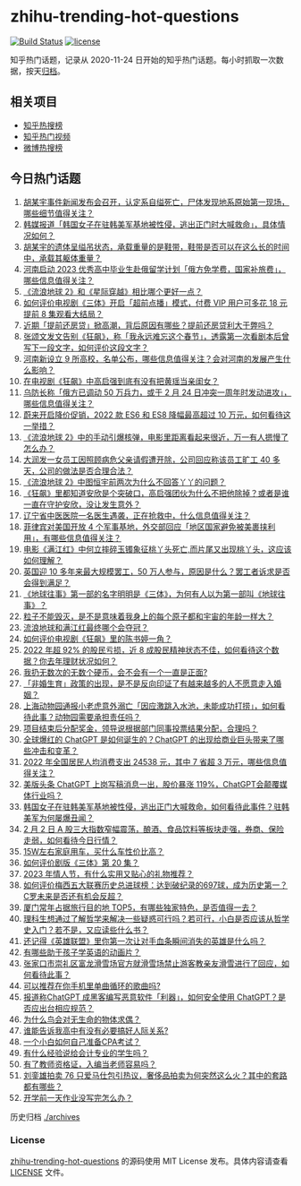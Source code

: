 # zhihu-trending-hot-questions

[![Build Status](https://github.com/justjavac/zhihu-trending-hot-questions/workflows/ci/badge.svg?branch=master)](https://github.com/justjavac/zhihu-trending-hot-questions/actions)
[![license](https://img.shields.io/github/license/justjavac/zhihu-trending-hot-questions)](https://github.com/justjavac/zhihu-trending-hot-questions/blob/master/LICENSE)

知乎热门话题，记录从 2020-11-24
日开始的知乎热门话题。每小时抓取一次数据，按天[归档](./archives)。

## 相关项目

- [知乎热搜榜](https://github.com/justjavac/zhihu-trending-top-search)
- [知乎热门视频](https://github.com/justjavac/zhihu-trending-hot-video)
- [微博热搜榜](https://github.com/justjavac/weibo-trending-hot-search)

## 今日热门话题

<!-- BEGIN -->
<!-- 最后更新时间 Fri Feb 03 2023 01:18:38 GMT+0800 (China Standard Time) -->

1. [胡某宇事件新闻发布会召开，认定系自缢死亡，尸体发现地系原始第一现场，哪些细节值得关注？](https://www.zhihu.com/question/581805708)
1. [韩媒报道「韩国女子在驻韩美军基地被性侵，逃出正门时大喊救命」，具体情况如何？](https://www.zhihu.com/question/581690353)
1. [胡某宇的遗体呈缢吊状态，承载重量的是鞋带，鞋带是否可以在这么长的时间中，承载其躯体重量？](https://www.zhihu.com/question/581829985)
1. [河南启动 2023 优秀高中毕业生赴俄留学计划「俄方免学费，国家补旅费」，哪些信息值得关注？](https://www.zhihu.com/question/581701691)
1. [《流浪地球 2》和《星际穿越》相比哪个更好一点？](https://www.zhihu.com/question/580542198)
1. [如何评价电视剧《三体》开启「超前点播」模式，付费 VIP 用户可多花 18 元提前 8 集观看大结局？](https://www.zhihu.com/question/581750805)
1. [近期「提前还房贷」掀高潮，背后原因有哪些？提前还房贷利大于弊吗？](https://www.zhihu.com/question/581687718)
1. [张颂文发文告别《狂飙》，称「我永远难忘这个春节」，透露第一次看剧本后曾写下一段文字，如何评价这段文字？](https://www.zhihu.com/question/581791307)
1. [河南新设立 9 所高校，名单公布，哪些信息值得关注？会对河南的发展产生什么影响？](https://www.zhihu.com/question/581634668)
1. [在电视剧《狂飙》中高启强到底有没有把黄瑶当亲闺女？](https://www.zhihu.com/question/581736914)
1. [乌防长称「俄方已调动 50 万兵力，或于 2 月 24 日冲突一周年时发动进攻」，哪些信息值得关注？](https://www.zhihu.com/question/581855987)
1. [蔚来开启降价促销，2022 款 ES6 和 ES8 降幅最高超过 10 万元，如何看待这一举措？](https://www.zhihu.com/question/581836653)
1. [《流浪地球 2》中的手动引爆核弹，电影里距离看起来很近，万一有人摁慢了怎么办？](https://www.zhihu.com/question/580522509)
1. [大润发一女员工因照顾病危父亲请假遭开除，公司回应称该员工旷工 40 多天，公司的做法是否合理合法？](https://www.zhihu.com/question/581800979)
1. [《流浪地球 2》中图恒宇前两次为什么不回答丫丫的问题？](https://www.zhihu.com/question/580991820)
1. [《狂飙》里都知道安欣是个突破口，高启强团伙为什么不把他除掉？或者是谁一直在守护安欣，没让发生意外？](https://www.zhihu.com/question/581466579)
1. [辽宁省中医医院一名医生遇袭，正在抢救中，什么信息值得关注？](https://www.zhihu.com/question/581888515)
1. [菲律宾对美国开放 4 个军事基地，外交部回应「地区国家避免被美裹挟利用」，有哪些信息值得关注？](https://www.zhihu.com/question/581862076)
1. [电影《满江红》中何立摔碎玉镯象征桃丫头死亡,而片尾又出现桃丫头，这应该如何理解？](https://www.zhihu.com/question/580710174)
1. [英国迎 10 多年来最大规模罢工，50 万人参与，原因是什么？罢工者诉求是否会得到满足？](https://www.zhihu.com/question/581834978)
1. [《地球往事》第一部的名字明明是《三体》，为何有人以为第一部叫《地球往事》？](https://www.zhihu.com/question/579214227)
1. [粒子不能毁灭，是不是意味着我身上的每个原子都和宇宙的年龄一样大？](https://www.zhihu.com/question/581610791)
1. [流浪地球和满江红最终哪个会夺冠？](https://www.zhihu.com/question/580672931)
1. [如何评价电视剧《狂飙》里的陈书婷一角？](https://www.zhihu.com/question/581419363)
1. [2022 年超 92% 的股民亏损，近 8 成股民精神状态不佳，如何看待这个数据？你去年理财状况如何？](https://www.zhihu.com/question/581864025)
1. [我扔无数次的无数个硬币，会不会有一个一直是正面?](https://www.zhihu.com/question/581336512)
1. [「非婚生育」政策的出现，是不是反向印证了有越来越多的人不愿意走入婚姻？](https://www.zhihu.com/question/581506279)
1. [上海动物园通报小老虎意外溺亡「因应激跳入水池，未能成功打捞」，如何看待此事？动物园需要承担责任吗？](https://www.zhihu.com/question/581853688)
1. [项目结束后分配奖金，领导说根据部门同事投票结果分配，合理吗？](https://www.zhihu.com/question/580529906)
1. [全球爆红的 ChatGPT 是如何诞生的？ChatGPT 的出现给商业巨头带来了哪些冲击和变革？](https://www.zhihu.com/question/581583010)
1. [2022 年全国居民人均消费支出 24538 元，其中 7 省超 3 万元，哪些信息值得关注？](https://www.zhihu.com/question/581871545)
1. [美版头条 ChatGPT 上岗写稿消息一出，股价暴涨 119%，ChatGPT会颠覆媒体行业吗？](https://www.zhihu.com/question/580798079)
1. [韩国女子在驻韩美军基地被性侵，逃出正门大喊救命，如何看待此事件？驻韩美军为何屡爆丑闻？](https://www.zhihu.com/question/581688518)
1. [2 月 2 日 A 股三大指数窄幅震荡，酿酒、食品饮料等板块走强，券商、保险走弱，如何看待今日行情？](https://www.zhihu.com/question/581858578)
1. [15W左右家庭用车，买什么车性价比高？](https://www.zhihu.com/question/581126040)
1. [如何评价剧版《三体》第 20 集？](https://www.zhihu.com/question/580531349)
1. [2023 年情人节，有什么实用又贴心的礼物推荐？](https://www.zhihu.com/question/577710232)
1. [如何评价梅西五大联赛历史总进球榜：达到破纪录的697球，成为历史第一？C罗未来是否还有机会反超？](https://www.zhihu.com/question/581824927)
1. [厦门常年占据旅行目的地 TOP5，有哪些独家特色，是否值得一去？](https://www.zhihu.com/question/581528302)
1. [理科生想通过了解哲学来解决一些疑惑可行吗？若可行，小白是否应该从哲学史入门？若不是，又应读些什么书？](https://www.zhihu.com/question/513392144)
1. [还记得《英雄联盟》里你第一次让对手血条瞬间消失的英雄是什么吗？](https://www.zhihu.com/question/581519880)
1. [有哪些助于孩子学英语的动画片？](https://www.zhihu.com/question/52926750)
1. [张家口市崇礼区富龙滑雪场官方就滑雪场禁止游客教亲友滑雪进行了回应，如何看待此事？](https://www.zhihu.com/question/581229864)
1. [可以推荐在你手机里单曲循环的歌曲吗?](https://www.zhihu.com/question/581626532)
1. [报道称ChatGPT 成黑客编写恶意软件「利器」，如何安全使用 ChatGPT？是否应出台相应规范？](https://www.zhihu.com/question/581308754)
1. [为什么鸟会对无生命的物体求偶？](https://www.zhihu.com/question/581561067)
1. [谁能告诉我高中有没有必要搞好人际关系?](https://www.zhihu.com/question/581695766)
1. [一个小白如何自己准备CPA考试？](https://www.zhihu.com/question/312410367)
1. [有什么经验说给会计专业的学生吗？](https://www.zhihu.com/question/369514531)
1. [有了教师资格证，入编当老师容易吗？](https://www.zhihu.com/question/581576925)
1. [刘銮雄拍卖 76 只爱马仕包引热议，奢侈品拍卖为何突然这么火？其中的套路都有哪些？](https://www.zhihu.com/question/581264429)
1. [开学前一天作业没写完怎么办？](https://www.zhihu.com/question/581381192)

<!-- END -->

历史归档 [./archives](./archives)

### License

[zhihu-trending-hot-questions](https://github.com/justjavac/zhihu-trending-hot-questions)
的源码使用 MIT License 发布。具体内容请查看 [LICENSE](./LICENSE) 文件。
